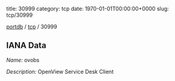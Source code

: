 title: 30999
category: tcp
date: 1970-01-01T00:00:00+0000
slug: tcp/30999

[portdb](/) / [tcp](/category/tcp.html) / 30999


## IANA Data

_Name:_ ovobs

_Description:_ OpenView Service Desk Client

